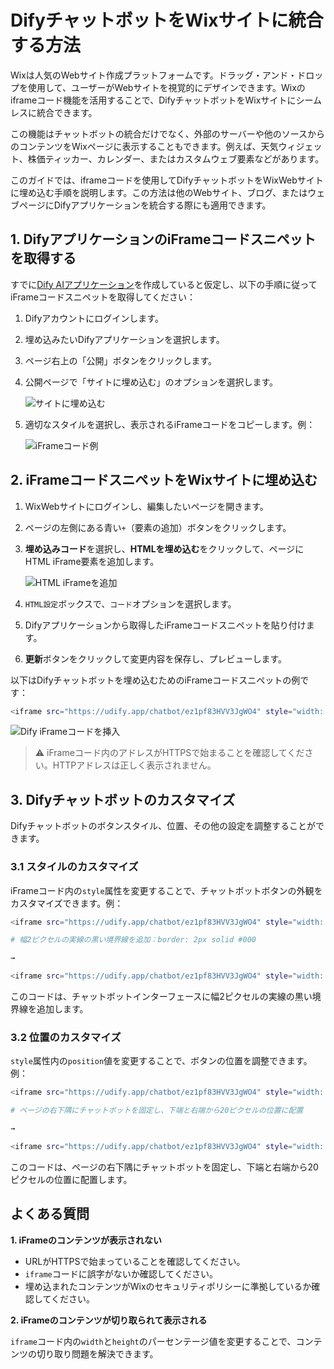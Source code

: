 # DifyチャットボットをWixサイトに統合する方法

Wixは人気のWebサイト作成プラットフォームです。ドラッグ・アンド・ドロップを使用して、ユーザーがWebサイトを視覚的にデザインできます。Wixのiframeコード機能を活用することで、DifyチャットボットをWixサイトにシームレスに統合できます。

この機能はチャットボットの統合だけでなく、外部のサーバーや他のソースからのコンテンツをWixページに表示することもできます。例えば、天気ウィジェット、株価ティッカー、カレンダー、またはカスタムウェブ要素などがあります。

このガイドでは、iframeコードを使用してDifyチャットボットをWixWebサイトに埋め込む手順を説明します。この方法は他のWebサイト、ブログ、またはウェブページにDifyアプリケーションを統合する際にも適用できます。

## 1. DifyアプリケーションのiFrameコードスニペットを取得する

すでに[Dify AIアプリケーション](https://docs.dify.ai/v/ja-jp/guides/application-orchestrate/creating-an-application)を作成していると仮定し、以下の手順に従ってiFrameコードスニペットを取得してください：

1. Difyアカウントにログインします。
2. 埋め込みたいDifyアプリケーションを選択します。
3. ページ右上の「公開」ボタンをクリックします。
4.  公開ページで「サイトに埋め込む」のオプションを選択します。

    ![サイトに埋め込む](https://assets-docs.dify.ai//img/jp/use-cases/69e32259e16113a85efb36a55ff103e9.webp)
5.  適切なスタイルを選択し、表示されるiFrameコードをコピーします。例：

    ![iFrameコード例](https://assets-docs.dify.ai//img/jp/use-cases/6de46e88bcfe958365970e58c91e4bdd.webp)

## 2. iFrameコードスニペットをWixサイトに埋め込む

1. WixWebサイトにログインし、編集したいページを開きます。
2. ページの左側にある青い`+`（要素の追加）ボタンをクリックします。
3.  **埋め込みコード**を選択し、**HTMLを埋め込む**をクリックして、ページにHTML iFrame要素を追加します。

    ![HTML iFrameを追加](https://assets-docs.dify.ai//img/jp/use-cases/f8e96ede33b585b00d0be569e13dee1f.webp)
4. `HTML設定`ボックスで、`コード`オプションを選択します。
5. Difyアプリケーションから取得したiFrameコードスニペットを貼り付けます。
6. **更新**ボタンをクリックして変更内容を保存し、プレビューします。

以下はDifyチャットボットを埋め込むためのiFrameコードスニペットの例です：

```bash
<iframe src="https://udify.app/chatbot/ez1pf83HVV3JgWO4" style="width: 100%; height: 100%; min-height: 700px" frameborder="0" allow="microphone"></iframe>
```

![Dify iFrameコードを挿入](https://assets-docs.dify.ai//img/jp/use-cases/f89b4bd5893e1d522e5a8bd896bee11f.webp)

> ⚠️ iFrameコード内のアドレスがHTTPSで始まることを確認してください。HTTPアドレスは正しく表示されません。

## 3. Difyチャットボットのカスタマイズ

Difyチャットボットのボタンスタイル、位置、その他の設定を調整することができます。

### 3.1 スタイルのカスタマイズ

iFrameコード内の`style`属性を変更することで、チャットボットボタンの外観をカスタマイズできます。例：

```bash
<iframe src="https://udify.app/chatbot/ez1pf83HVV3JgWO4" style="width: 100%; height: 100%; min-height: 700px" frameborder="0" allow="microphone"></iframe>

# 幅2ピクセルの実線の黒い境界線を追加：border: 2px solid #000

→

<iframe src="https://udify.app/chatbot/ez1pf83HVV3JgWO4" style="width: 80%; height: 80%; min-height: 500px; border: 2px solid #000;" frameborder="0" allow="microphone"></iframe>
```

このコードは、チャットボットインターフェースに幅2ピクセルの実線の黒い境界線を追加します。

### 3.2 位置のカスタマイズ

`style`属性内の`position`値を変更することで、ボタンの位置を調整できます。例：

```bash
<iframe src="https://udify.app/chatbot/ez1pf83HVV3JgWO4" style="width: 100%; height: 100%; min-height: 700px" frameborder="0" allow="microphone"></iframe>

# ページの右下隅にチャットボットを固定し、下端と右端から20ピクセルの位置に配置

→

<iframe src="https://udify.app/chatbot/ez1pf83HVV3JgWO4" style="width: 100%; height: 100%; min-height: 700px; position: fixed; bottom: 20px; right: 20px;" frameborder="0" allow="microphone"></iframe>
```

このコードは、ページの右下隅にチャットボットを固定し、下端と右端から20ピクセルの位置に配置します。

## よくある質問

**1. iFrameのコンテンツが表示されない**

* URLがHTTPSで始まっていることを確認してください。
* `iframe`コードに誤字がないか確認してください。
* 埋め込まれたコンテンツがWixのセキュリティポリシーに準拠しているか確認してください。

**2. iFrameのコンテンツが切り取られて表示される**

`iframe`コード内の`width`と`height`のパーセンテージ値を変更することで、コンテンツの切り取り問題を解決できます。

